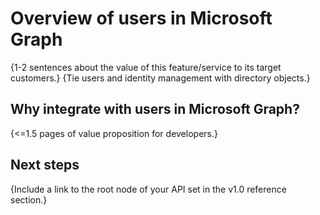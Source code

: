 # Overview of users in Microsoft Graph

{1-2 sentences about the value of this feature/service to its target customers.} 
{Tie users and identity management with directory objects.}

## Why integrate with users in Microsoft Graph?

{<=1.5 pages of value proposition for developers.}

## Next steps

{Include a link to the root node of your API set in the v1.0 reference section.}